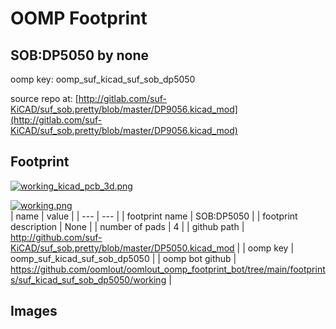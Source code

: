 # OOMP Footprint  
## SOB:DP5050  by none  
  
oomp key: oomp_suf_kicad_suf_sob_dp5050  
  
source repo at: [http://gitlab.com/suf-KiCAD/suf_sob.pretty/blob/master/DP9056.kicad_mod](http://gitlab.com/suf-KiCAD/suf_sob.pretty/blob/master/DP9056.kicad_mod)  
## Footprint  
  
[![working_kicad_pcb_3d.png](working_kicad_pcb_3d_600.png)](working_kicad_pcb_3d.png)  
  
[![working.png](working_600.png)](working.png)  
| name | value | 
| --- | --- | 
| footprint name | SOB:DP5050 | 
| footprint description | None | 
| number of pads | 4 | 
| github path | http://github.com/suf-KiCAD/suf_sob.pretty/blob/master/DP5050.kicad_mod | 
| oomp key | oomp_suf_kicad_suf_sob_dp5050 | 
| oomp bot github | https://github.com/oomlout/oomlout_oomp_footprint_bot/tree/main/footprints/suf_kicad_suf_sob_dp5050/working | 
## Images  
